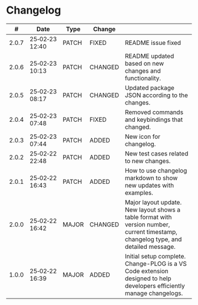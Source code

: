 # Changelog



| #     | Date                           | Type  | Change     |                                    |
|-------|--------------------------------|-------|------------|------------------------------------|
| 2.0.7 | 25&#8209;02&#8209;23 <br>12:40 | PATCH | FIXED      | README issue fixed |
| 2.0.6 | 25&#8209;02&#8209;23 <br>10:13 | PATCH | CHANGED    | README updated based on new changes and functionality. |
| 2.0.5 | 25&#8209;02&#8209;23 <br>08:17 | PATCH | CHANGED    | Updated package JSON according to the changes. |
| 2.0.4 | 25&#8209;02&#8209;23 <br>07:48 | PATCH | FIXED      | Removed commands and keybindings that changed. |
| 2.0.3 | 25&#8209;02&#8209;23 <br>07:44 | PATCH | ADDED      | New icon for changelog. |
| 2.0.2 | 25&#8209;02&#8209;22 <br>22:48 | PATCH | ADDED      | New test cases related to new changes. |
| 2.0.1 | 25&#8209;02&#8209;22 <br>16:43 | PATCH | ADDED      | How to use changelog markdown to show new updates with examples. |
| 2.0.0 | 25&#8209;02&#8209;22 <br>16:42 | MAJOR | CHANGED    | Major layout update. New layout shows a table format with version number, current timestamp, changelog type, and detailed message. |
| 1.0.0 | 25&#8209;02&#8209;22 <br>16:39 | MAJOR | ADDED      | Initial setup complete. Change-PLOG is a VS Code extension designed to help developers efficiently manage changelogs. |
